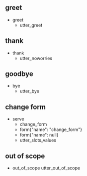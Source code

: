 ## greet
* greet
  - utter_greet

## thank
* thank
  - utter_noworries

## goodbye
* bye
  - utter_bye

## change form
* serve
    - change_form                   <!--Run the change_form action-->
    - form{"name": "change_form"}   <!--Activate the form-->
    - form{"name": null}           <!--Deactivate the form-->
    - utter_slots_values

## out of scope
* out_of_scope
  utter_out_of_scope
